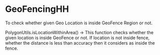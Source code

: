 # GeoFencingHH
To check whether given Geo Location is inside GeoFence Region or not.


PolygonUtils.isLocationWithinArea() ->
This function checks whether the given location is inside GeoFence or not. If location is not inside fence, whether the distance is less than accuracy then it considers as inside the fence.
